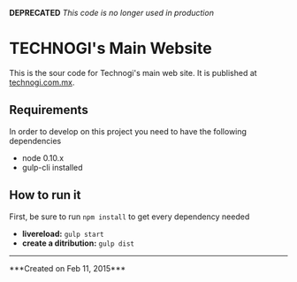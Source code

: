 
**DEPRECATED**
*This code is no longer used in production*


TECHNOGI's Main Website
=======================

This is the sour code for Technogi's main web site. It is published at [technogi.com.mx](http://www.technogi.com.mx/).

Requirements
------------

In order to develop on this project you need to have the following dependencies

* node 0.10.x
* gulp-cli installed

How to run it
-------------

First, be sure to run ``` npm install ``` to get every dependency needed

* **livereload:** ``` gulp start ```
* **create a ditribution:** ``` gulp dist ```

<hr>
***Created on Feb 11, 2015***
